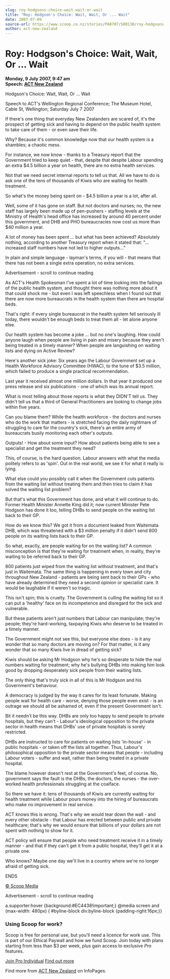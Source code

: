 ```yaml
---
slug: roy-hodgsons-choice-wait-wait-or-wait
title: "Roy: Hodgson's Choice: Wait, Wait, Or ... Wait"
date: 2007-07-09
source-url: https://www.scoop.co.nz/stories/PA0707/S00130/roy-hodgsons-choice-wait-wait-or-wait.htm
author: act-new-zealand
---
```

Roy: Hodgson's Choice: Wait, Wait, Or ... Wait
==============================================

**Monday, 9 July 2007, 9:47 am**  
**Speech: [ACT New Zealand](https://info.scoop.co.nz/ACT_New_Zealand)**

Hodgson's Choice: Wait, Wait, Or ... Wait

Speech to ACT's Wellington Regional Conference; The Museum Hotel, Cable St, Wellington; Saturday July 7 2007

If there's one thing that everyday New Zealanders are scared of, it's the prospect of getting sick and having to depend on the public health system to take care of them - or even save their life.

Why? Because it's common knowledge now that our health system is a shambles; a chaotic mess.

For instance, we now know - thanks to a Treasury report that the Government tried to keep quiet - that, despite that despite Labour spending an extra $4.5 billion a year on health, there are no extra health services.

Not that we need secret internal reports to tell us that. All we have to do is ask one of the tens of thousands of Kiwis who are waiting for health treatment.

So what's the money being spent on - $4.5 billion a year is a lot, after all.

Well, some of it has gone on staff. But not doctors and nurses; no, the new staff has largely been made up of pen-pushers - staffing levels at the Ministry of Health's head office has increased by around 40 percent under this government, and DHB and PHO bureaucracies now cost us more than $40 million a year.

A lot of money has been spent ... but what has been achieved? Absolutely nothing, according to another Treasury report when it stated that: \"... increased staff numbers have not led to higher outputs..."

In plain and simple language - layman's terms, if you will - that means that there has not been a single extra operation, no extra services.

Advertisement - scroll to continue reading





As ACT's Health Spokesman I've spent a lot of time looking into the failings of the public health system, and thought there was nothing more about it that could shock me - but even I was left speechless when I found out that there are now more bureaucrats in the health system than there are hospital beds.

That's right: if every single bureaucrat in the health system fell seriously ill today, there wouldn't be enough beds to treat them all - let alone anyone else.

Our health system has become a joke ... but no one's laughing. How could anyone laugh when people are living in pain and misery because they aren't being treated in a timely manner? When people are languishing on waiting lists and dying on Active Review?

Here's another sick joke: Six years ago the Labour Government set up a Health Workforce Advisory Committee (HWAC), to the tune of $3.5 million, which failed to produce a single practical recommendation.

Last year it received almost one million dollars. In that year it produced one press release and six publications - one of which was its annual report.

What is most telling about those reports is what they DIDN'T tell us. They didn't tell us that a third of General Practitioners are looking to change jobs within five years.

Can you blame them? While the health workforce - the doctors and nurses who do the work that matters - is stretched facing the daily nightmare of struggling to care for the country's sick, there's an entire army of bureaucrats busily monitoring each other's outputs.

Outputs! - How about some input? How about patients being able to see a specialist and get the treatment they need?

This, of course, is the hard question. Labour answers with what the media politely refers to as 'spin'. Out in the real world, we see it for what it really is: lying.

What else could you possibly call it when the Government cuts patients from the waiting list without treating them and then tries to claim it has solved the waiting list problem?

But that's what this Government has done, and what it will continue to do. Former Health Minister Annette King did it; now current Minister Pete Hodgson has done it too, telling DHBs to send people on the waiting list back to their GP.

How do we know this? We got it from a document leaked from Waitemata DHB, which was threatened with a $3 million penalty if it didn't send 800 people on its waiting lists back to their GP.

So what, exactly, are people waiting for on the waiting list? A common misconception is that they're waiting for treatment when, in reality, they're waiting to be referred back to their GP.

800 patients just wiped from the waiting list without treatment, and that's just in Waitemata. The same thing is happening in every town and city throughout New Zealand - patients are being sent back to their GPs - who have already determined they need a second opinion or specialist care. It would be laughable if it weren't so tragic.

This isn't spin; this is cruelty. The Government is culling the waiting list so it can put a 'healthy' face on its incompetence and disregard for the sick and vulnerable.

But these patients aren't just numbers that Labour can manipulate; they're people; they're hard-working, taxpaying Kiwis who deserve to be treated in a timely manner.

The Government might not see this, but everyone else does - is it any wonder that so many doctors are moving on? For that matter, is it any wonder that so many Kiwis live in dread of getting sick?

Kiwis should be asking Mr Hodgson why he's so desperate to hide the real numbers waiting for treatment; why he's bullying DHBs into making him look good by dropping desperately sick people from their waiting lists.

The only thing that's truly sick in all of this is Mr Hodgson and his Government's behaviour.

A democracy is judged by the way it cares for its least fortunate. Making people wait for health care - worse, denying those people even exist - is an outrage we should all be ashamed of, even if the present Government isn't.

Bit it needn't be this way. DHBs are only too happy to send people to private hospitals, but they can't - Labour's ideological opposition to the private sector in health means that DHBs' use of private hospitals is sorely restricted.

DHBs are instructed to care for patients on waiting lists 'in-house' - in public hospitals - or taken off the lists all together. Thus, Labour's philosophical opposition to the private sector means that people - including Labour voters - suffer and wait, rather than being treated in a private hospital.

The blame however doesn't rest at the Government's feet, of course. No, government says the fault is the DHBs, the doctors, the nurses - the over-worked health professionals struggling at the coalface.

So there we have it: tens of thousands of Kiwis are currently waiting for health treatment while Labour pours money into the hiring of bureaucrats who make no improvement in real service.

ACT knows this is wrong. That's why we would tear down the wall - and every other obstacle - that Labour has erected between public and private healthcare; that's why we would ensure that billions of your dollars are not spent with nothing to show for it.

ACT policy will ensure that people who need treatment receive it in a timely manner - and that if they can't get it from a public hospital, they'll get it at a private one.

Who knows? Maybe one day we'll live in a country where we're no longer afraid of getting sick.

ENDS

[© Scoop Media](http://www.scoop.co.nz/about/terms.html)  

Advertisement - scroll to continue reading



a.supporter:hover {background:#EC4438!important;} @media screen and (max-width: 480px) { #byline-block div.byline-block {padding-right:16px;}}

### Using Scoop for work?

Scoop is free for personal use, but you’ll need a licence for work use. This is part of our Ethical Paywall and how we fund Scoop. Join today with plans starting from less than $3 per week, plus gain access to exclusive _Pro_ features.  
  
[Join Pro Individual](https://pro.scoop.co.nz/Individual/?from=ProIn24) [Find out more](https://pro.scoop.co.nz/using-scoop-for-work/?from=ProIn24)

Find more from [ACT New Zealand](https://info.scoop.co.nz/ACT_New_Zealand) on InfoPages.